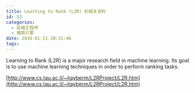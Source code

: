 ```yaml
---
title: Learning to Rank (L2R) 的相关资料
id: 53
categories:
  - 后端工程师
  - 搜索引擎
date: 2016-01-21 20:31:46
tags:
---
```


Learning to Rank (L2R) is a major research field in machine learning. Its goal is to use machine learning techniques in order to perform ranking tasks.

[http://www.cs.tau.ac.il/~itayberm/L2RProject/L2R.htm](http://www.cs.tau.ac.il/~itayberm/L2RProject/L2R.htm)
